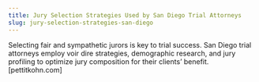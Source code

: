```yaml
---
title: Jury Selection Strategies Used by San Diego Trial Attorneys
slug: jury-selection-strategies-san-diego
---
```


Selecting fair and sympathetic jurors is key to trial success. San Diego trial attorneys employ voir dire strategies, demographic research, and jury profiling to optimize jury composition for their clients’ benefit.[pettitkohn.com]